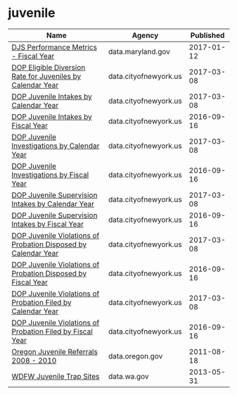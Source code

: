 # juvenile

Name | Agency | Published
---- | ---- | ---------
[DJS Performance Metrics - Fiscal Year](../socrata/hwpe-5kbz.md) | data.maryland.gov | 2017-01-12
[DOP Eligible Diversion Rate for Juveniles by Calendar Year](../socrata/qnwe-j5my.md) | data.cityofnewyork.us | 2017-03-08
[DOP Juvenile Intakes by Calendar Year](../socrata/7ree-jtaa.md) | data.cityofnewyork.us | 2017-03-08
[DOP Juvenile Intakes by Fiscal Year](../socrata/ff9v-9yzg.md) | data.cityofnewyork.us | 2016-09-16
[DOP Juvenile Investigations by Calendar Year](../socrata/fsis-j6x5.md) | data.cityofnewyork.us | 2017-03-08
[DOP Juvenile Investigations by Fiscal Year](../socrata/3mji-gpg5.md) | data.cityofnewyork.us | 2016-09-16
[DOP Juvenile Supervision Intakes by Calendar Year](../socrata/tgqn-na2n.md) | data.cityofnewyork.us | 2017-03-08
[DOP Juvenile Supervision Intakes by Fiscal Year](../socrata/xdqu-utzq.md) | data.cityofnewyork.us | 2016-09-16
[DOP Juvenile Violations of Probation Disposed by Calendar Year](../socrata/qf92-qkjm.md) | data.cityofnewyork.us | 2017-03-08
[DOP Juvenile Violations of Probation Disposed by Fiscal Year](../socrata/gi3h-3i8t.md) | data.cityofnewyork.us | 2016-09-16
[DOP Juvenile Violations of Probation Filed by Calendar Year](../socrata/vbgf-ket3.md) | data.cityofnewyork.us | 2017-03-08
[DOP Juvenile Violations of Probation Filed by Fiscal Year](../socrata/mzy5-smmw.md) | data.cityofnewyork.us | 2016-09-16
[Oregon Juvenile Referrals 2008 - 2010](../socrata/d83a-6mjc.md) | data.oregon.gov | 2011-08-18
[WDFW Juvenile Trap Sites](../socrata/42qd-frvg.md) | data.wa.gov | 2013-05-31

